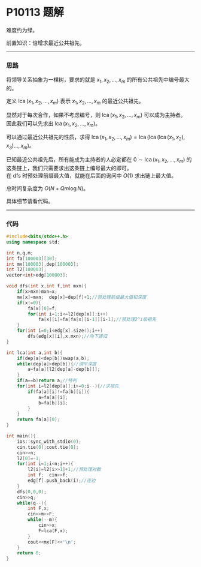 # P10113 题解

难度约为绿。

前置知识：倍增求最近公共祖先。

---
### 思路
将领导关系抽象为一棵树，要求的就是 $x_1,x_2,\dots,x_m$ 的所有公共祖先中编号最大的。

定义 $\operatorname{lca}(x_1,x_2,\dots,x_m)$ 表示 $x_1,x_2,\dots,x_m$ 的最近公共祖先。  

显然对于每次合作，如果不考虑编号，则 $\operatorname{lca}(x_1,x_2,\dots,x_m)$ 可以成为主持者。  
因此我们可以先求出 $\operatorname{lca}(x_1,x_2,\dots,x_m)$。

可以通过最近公共祖先的性质，求得 $\operatorname{lca}(x_1,x_2,\dots,x_m)=\operatorname{lca}(\operatorname{lca}(\operatorname{lca}(x_1,x_2),x_3)\dots,x_m)$。  

已知最近公共祖先后，所有能成为主持者的人必定都在 $0\sim\operatorname{lca}(x_1,x_2,\dots,x_m)$ 的这条链上，我们只需要求出这条链上编号最大的即可。  
在 dfs 时预处理前缀最大值，就能在后面的询问中 $O(1)$ 求出链上最大值。  

总时间复杂度为 $O(N+Qm\log N)$。

具体细节请看代码。

---
### 代码
```cpp
#include<bits/stdc++.h>
using namespace std;

int n,q,m;
int fa[100003][30];
int mx[100003],dep[100003];
int l2[100003];
vector<int>edg[100003];

void dfs(int x,int f,int mxn){
	if(x>mxn)mxn=x;
	mx[x]=mxn;  dep[x]=dep[f]+1;//预处理前缀最大值和深度
	if(x!=0){
		fa[x][0]=f;
		for(int i=1;i<=l2[dep[x]];i++)
			fa[x][i]=fa[fa[x][i-1]][i-1];//预处理2^i级祖先
	}
	for(int i=0;i<edg[x].size();i++)
		dfs(edg[x][i],x,mxn);//向下递归
}

int lca(int a,int b){
	if(dep[a]<dep[b])swap(a,b);
	while(dep[a]>dep[b]){//调平深度
		a=fa[a][l2[dep[a]-dep[b]]];
	}
	if(a==b)return a;//特判
	for(int i=l2[dep[a]];i>=0;i--){//求祖先
		if(fa[a][i]!=fa[b][i]){
			a=fa[a][i];
			b=fa[b][i];
		}
	}
	return fa[a][0];
}

int main(){
	ios::sync_with_stdio(0);
	cin.tie(0);cout.tie(0);
	cin>>n;
	l2[0]=-1;
	for(int i=1;i<n;i++){
		l2[i]=l2[i>>1]+1;//预处理对数
		int f;  cin>>f;
		edg[f].push_back(i);//连边
	}
	dfs(0,0,0);
	cin>>q;
	while(q--){
		int F,x;
		cin>>m>>F;
		while(--m){
			cin>>x;
			F=lca(F,x);
		}
		cout<<mx[F]<<'\n';
	}
	return 0;
}
```